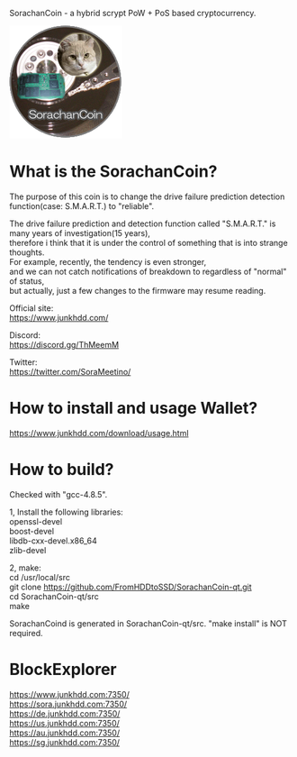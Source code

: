 
SorachanCoin - a hybrid scrypt PoW + PoS based cryptocurrency.

![SorachanCoin](https://raw.githubusercontent.com/FromHDDtoSSD/SorachanCoin-qt/master/src/qt/res/images/splash2.png)

What is the SorachanCoin?
===========================

The purpose of this coin is to change the drive failure prediction detection function(case: S.M.A.R.T.) to "reliable".  
  
The drive failure prediction and detection function called "S.M.A.R.T." is many years of investigation(15 years),  
therefore i think that it is under the control of something that is into strange thoughts.  
For example, recently, the tendency is even stronger,  
and we can not catch notifications of breakdown to regardless of "normal" of status,  
but actually, just a few changes to the firmware may resume reading.

Official site:  
https://www.junkhdd.com/

Discord:  
https://discord.gg/ThMeemM

Twitter:  
https://twitter.com/SoraMeetino/

How to install and usage Wallet?
===========================

https://www.junkhdd.com/download/usage.html

How to build?
===========================

Checked with "gcc-4.8.5".

1, Install the following libraries:  
openssl-devel  
boost-devel  
libdb-cxx-devel.x86_64  
zlib-devel

2, make:  
cd /usr/local/src  
git clone https://github.com/FromHDDtoSSD/SorachanCoin-qt.git  
cd SorachanCoin-qt/src  
make

SorachanCoind is generated in SorachanCoin-qt/src. "make install" is NOT required.

BlockExplorer
===========================

https://www.junkhdd.com:7350/  
https://sora.junkhdd.com:7350/  
https://de.junkhdd.com:7350/  
https://us.junkhdd.com:7350/  
https://au.junkhdd.com:7350/  
https://sg.junkhdd.com:7350/  

